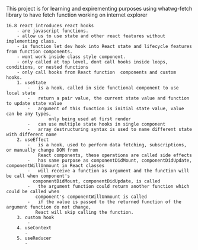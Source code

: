 This project is for learning and expirementing purposes
    using whatwg-fetch library to have fetch function working on internet explorer

    16.8 react introduces react hooks
        - are javascript functions.
        - allow us to use state and other react features without implementing class.
        - is function let dev hook into React state and lifecycle features from function components.
        - wont work inside class style component.
        - only called at top level, dont call hooks inside loops, conditions, or nested functions
        - only call hooks from React function  components and custom hooks.
        1. useState 
            -   is a hook, called in side functional component to use local state
            -   return a pair value, the current state value and function to update state value
            -   argument of this function is initial state value, value can be any types, 
                    only being used at first render
            -   can use multiple state hooks in single component
            -   array destructuring syntax is used to name different state with different name
        2. useEffect 
            -   is a hook, used to perform data fetching, subscriptions, or manually change DOM from 
                React components, these operations are called side effects   
            -   has same purpose as componentDidMount, componentDidUpdate, componentWillUnmount in React classes
            -   will receive a function as argument and the function will be call when component's 
              componentDidMount, componentDidUpdate, is called
            -   the argument function could return another function which could be called when 
               component's componentWillUnmount is called
            -   if the value is passed to the returned function of the argument function do not change, 
               React will skip calling the function.
        3. custom hook
            -   
        4. useContext
           -
        5. useReducer
           -
 